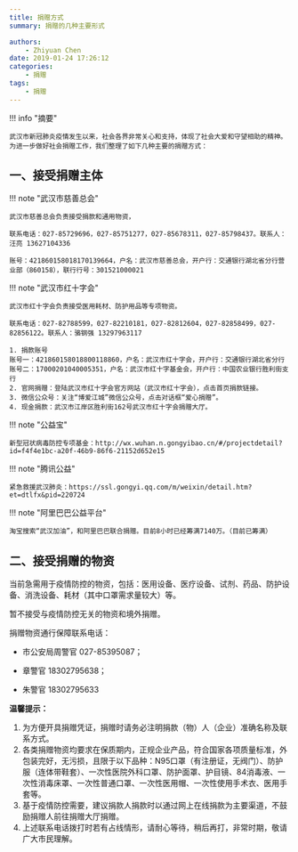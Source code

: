 ```yaml
---
title: 捐赠方式
summary: 捐赠的几种主要形式

authors:
    - Zhiyuan Chen
date: 2019-01-24 17:26:12
categories: 
    - 捐赠
tags:
    - 捐赠
---
```



!!! info "摘要"

    武汉市新冠肺炎疫情发生以来，社会各界非常关心和支持，体现了社会大爱和守望相助的精神。为进一步做好社会捐赠工作，我们整理了如下几种主要的捐赠方式：

## 一、接受捐赠主体


!!! note "武汉市慈善总会"

    武汉市慈善总会负责接受捐款和通用物资，
    
    联系电话：027-85729696，027-85751277，027-85678311，027-85798437。联系人：汪亮 13627104336
    
    账号：421860158018170139664，户名：武汉市慈善总会，开户行：交通银行湖北省分行营业部（860158），联行行号：301521000021

!!! note "武汉市红十字会"

    武汉市红十字会负责接受医用耗材、防护用品等专项物资。

    联系电话：027-82788599，027-82210181，027-82812604，027-82858499，027-82856122。联系人：骆钢强 13297963117

    1. 捐款账号
    账号一：421860158018800118860，户名：武汉市红十字会，开户行：交通银行湖北省分行
    账号二：17000201040005351，户名：武汉市红十字基金会，开户行：中国农业银行胜利街支行
    2. 官网捐赠：登陆武汉市红十字会官方网站（武汉市红十字会），点击首页捐款链接。
    3. 微信公众号：关注“博爱江城”微信公众号，点击对话框“爱心捐赠”。
    4. 现金捐款：武汉市江岸区胜利街162号武汉市红十字会捐赠大厅。

!!! note "公益宝"

    新型冠状病毒防控专项基金：http://wx.wuhan.n.gongyibao.cn/#/projectdetail?id=f4f4e1bc-a20f-46b9-86f6-21152d652e15

!!! note "腾讯公益"

    紧急救援武汉肺炎：https://ssl.gongyi.qq.com/m/weixin/detail.htm?et=dtlfx&pid=220724

!!! note "阿里巴巴公益平台"

    淘宝搜索“武汉加油”，和阿里巴巴联合捐赠。目前8小时已经筹满7140万。（目前已筹满）

## 二、接受捐赠的物资

当前急需用于疫情防控的物资，包括：医用设备、医疗设备、试剂、药品、防护设备、消洗设备、耗材（其中口罩需求量较大）等。

暂不接受与疫情防控无关的物资和境外捐赠。

捐赠物资通行保障联系电话：

- 市公安局周警官 027-85395087；

- 章警官 18302795638；

- 朱警官 18302795633

**温馨提示：**

1. 为方便开具捐赠凭证，捐赠时请务必注明捐款（物）人（企业）准确名称及联系方式。
2. 各类捐赠物资均要求在保质期内，正规企业产品，符合国家各项质量标准，外包装完好，无污损，且限于以下品种：N95口罩（有注册证，无阀门）、防护服（连体带鞋套）、一次性医院外科口罩、防护面罩、护目镜、84消毒液、一次性消毒床罩、一次性普通口罩、一次性医用帽、一次性使用手术衣、医用手套等。
3. 基于疫情防控需要，建议捐款人捐款时以通过网上在线捐款为主要渠道，不鼓励捐赠人前往捐赠大厅捐赠。
4. 上述联系电话拨打时若有占线情形，请耐心等待，稍后再打，非常时期，敬请广大市民理解。
